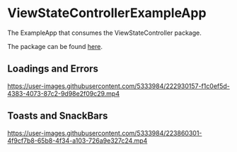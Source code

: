 # ViewStateControllerExampleApp
The ExampleApp that consumes the ViewStateController package.

The package can be found [here](https://github.com/mdb1/ViewStateController).

## Loadings and Errors
https://user-images.githubusercontent.com/5333984/222930157-f1c0ef5d-4383-4073-87c2-9d98e2f09c29.mp4

## Toasts and SnackBars
https://user-images.githubusercontent.com/5333984/223860301-4f9cf7b8-65b8-4f34-a103-726a9e327c24.mp4


